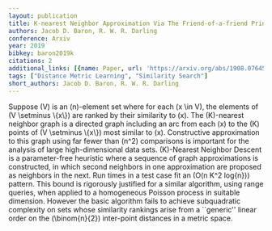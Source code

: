 ```yaml
---
layout: publication
title: K-nearest Neighbor Approximation Via The Friend-of-a-friend Principle
authors: Jacob D. Baron, R. W. R. Darling
conference: Arxiv
year: 2019
bibkey: baron2019k
citations: 2
additional_links: [{name: Paper, url: 'https://arxiv.org/abs/1908.07645'}]
tags: ["Distance Metric Learning", "Similarity Search"]
short_authors: Jacob D. Baron, R. W. R. Darling
---
```

Suppose \(V\) is an \(n\)-element set where for each \(x \in V\), the elements of
\(V \setminus \\{x\\}\) are ranked by their similarity to \(x\). The \(K\)-nearest
neighbor graph is a directed graph including an arc from each \(x\) to the \(K\)
points of \(V \setminus \\{x\\}\) most similar to \(x\). Constructive approximation
to this graph using far fewer than \(n^2\) comparisons is important for the
analysis of large high-dimensional data sets. \(K\)-Nearest Neighbor Descent is a
parameter-free heuristic where a sequence of graph approximations is
constructed, in which second neighbors in one approximation are proposed as
neighbors in the next. Run times in a test case fit an \(O(n K^2 log\{n\})\)
pattern. This bound is rigorously justified for a similar algorithm, using
range queries, when applied to a homogeneous Poisson process in suitable
dimension. However the basic algorithm fails to achieve subquadratic complexity
on sets whose similarity rankings arise from a ``generic'' linear order on the
\(\binom\{n\}\{2\}\) inter-point distances in a metric space.